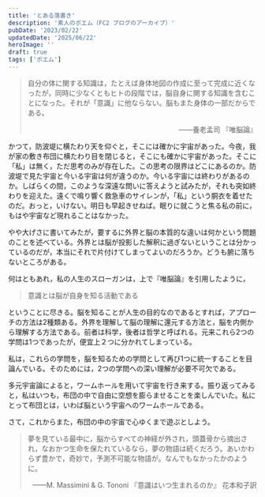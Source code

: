 ```yaml
---
title: 'とある落書き'
description: '素人のポエム（FC2 ブログのアーカイブ）'
pubDate: '2023/02/22'
updatedDate: '2025/06/22'
heroImage: ''
draft: true
tags: ['ポエム']
---
```

> 自分の体に関する知識は，たとえば身体地図の作成に至って完成に近くなったが，同時に少なくともヒトの段階では，脳自身に関する知識を含むことになった。それが「意識」に他ならない。脳もまた身体の一部だからである。
> <div style="text-align: right;">——養老孟司 『唯脳論』</div>

かつて，防波堤に横たわり天を仰ぐと，そこには確かに宇宙があった。今夜，我が家の敷き布団に横たわり目を閉じると，そこにも確かに宇宙があった。そこに「私」は無く，ただ思考のみが存在した。この思考の限界はどこにあるのか。防波堤で見た宇宙と今いる宇宙は何が違うのか。今いる宇宙には終わりがあるのか。しばらくの間，このような深遠な問いに答えようと試みたが，それも突如終わりを迎えた。遠くで鳴り響く救急車のサイレンが，「私」という胴衣を着せたのだ。おっと，いけない。明日も早起きせねば。眠りに就こうと焦る私の前に，もはや宇宙など現れることはなかった。

やや大げさに書いてみたが，要するに外界と脳の本質的な違いは何かという問題のことを述べている。外界とは脳が投影した解釈に過ぎないということは分かっているのだが，本当にそれで片付けてしまってよいのだろうか。どうも腑に落ちないところがある。

何はともあれ，私の人生のスローガンは，上で『唯脳論』を引用したように，

> 意識とは脳が自身を知る活動である

ということに尽きる。脳を知ることが人生の目的なのであるとすれば，アプローチの方法は2種類ある。外界を理解して脳の理解に還元する方法と，脳を内側から理解する方法である。前者は科学，後者は哲学と呼ばれる。元来これら2つの学問は1つであったが，便宜上２つに分かれてしまっている。

私は，これらの学問を，脳を知るための学問として再び1つに統一することを目論んでいる。そのためには，2つの学問への深い理解が必要不可欠である。

多元宇宙論によると，ワームホールを用いて宇宙を行き来する。振り返ってみると，私はいつも，布団の中で自由に空想を膨らませることを楽しんでいた。私にとって布団とは，いわば脳という宇宙へのワームホールである。

さて，これからまた，布団の中の宇宙で心ゆくまで遊ぶとしよう。

> 夢を見ている最中に，脳からすべての神経が外され，頭蓋骨から摘出され，なおかつ生命を保たれているなら，夢の物語は続くだろう。あいかわらず豊かで，奇妙で，予測不可能な物語が。なんでもなかったかのように。
> <div style="text-align: right;">——M. Massimini & G. Tononi 『意識はいつ生まれるのか』 花本和子訳</div>

　